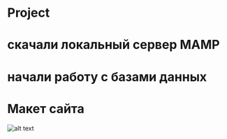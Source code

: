 # Project
# скачали локальный сервер MAMP
# начали работу с базами данных
# Макет сайта
![alt text](1.png)
